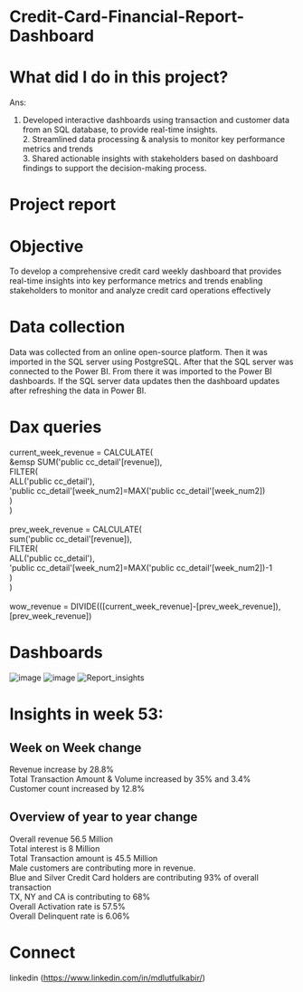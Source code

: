 # Credit-Card-Financial-Report-Dashboard
# What did I do in this project?
Ans:<br />
1. Developed interactive dashboards using transaction and customer data from an SQL database, to provide real-time insights.<br />
    2. Streamlined data processing & analysis to monitor key performance metrics and trends<br />
    3. Shared actionable insights with stakeholders based on dashboard findings to support the decision-making process.<br />
	
# Project report
# Objective
To develop a comprehensive credit card weekly dashboard that provides real-time insights  into key performance metrics and trends enabling stakeholders to monitor and analyze credit card operations effectively

# Data collection
Data was collected from an online open-source platform. 
Then it was imported in the SQL server using PostgreSQL.
After that the SQL server was connected to the Power BI. From there it was imported to the Power BI dashboards.
    If the SQL server data updates then the dashboard updates after refreshing the data in Power BI.

# Dax queries
current_week_revenue = CALCULATE(<br />
        &emsp SUM('public cc_detail'[revenue]),<br />
        FILTER(<br />
            ALL('public cc_detail'),<br />
            'public cc_detail'[week_num2]=MAX('public cc_detail'[week_num2])<br />
        )<br />
    )<br />
    <br />
prev_week_revenue = CALCULATE(<br />
        sum('public cc_detail'[revenue]),<br />
        FILTER(<br />
            ALL('public cc_detail'),<br />
            'public cc_detail'[week_num2]=MAX('public cc_detail'[week_num2])-1<br />
        )<br />
    )<br />
    <br />
     wow_revenue = DIVIDE(([current_week_revenue]-[prev_week_revenue]),[prev_week_revenue])<br />
# Dashboards
![image](https://github.com/lut-ful/Credit-Card-Financial-Report-Dashboard/assets/108027559/da23340a-aa76-48d2-857c-e3b036581ce8)
![image](https://github.com/lut-ful/Credit-Card-Financial-Report-Dashboard/assets/108027559/cb2c9d0d-41f8-4cb6-806d-dae290be41ae)
![Report_insights](https://github.com/lut-ful/Credit-Card-Financial-Report-Dashboard/assets/108027559/deb688d9-b4db-47f0-97ed-fd2938e2647b)

# Insights in week 53:
## Week on Week change<br />
Revenue increase by 28.8%<br />
Total Transaction Amount & Volume increased by 35% and 3.4%<br />
Customer count increased by 12.8%<br />
## Overview of year to year change<br />
Overall revenue 56.5 Million<br />
Total interest is 8 Million<br />
Total Transaction amount is 45.5 Million<br />
Male customers are contributing more in revenue.<br />
Blue and Silver Credit Card holders are contributing 93% of overall transaction<br />
TX, NY and CA is contributing to 68%<br />
Overall Activation rate is 57.5%<br />
Overall Delinquent rate is 6.06%<br />

# Connect
linkedin (https://www.linkedin.com/in/mdlutfulkabir/)


